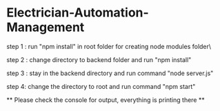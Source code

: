 # Electrician-Automation-Management

step 1 : run "npm install" in root folder for creating node modules folder\

step 2 : change directory to backend folder and run "npm install"

step 3 : stay in the backend directory and run command "node server.js"

step 4: change the directory to root and run command "npm start"


** Please check the console for output, everything is printing there **
